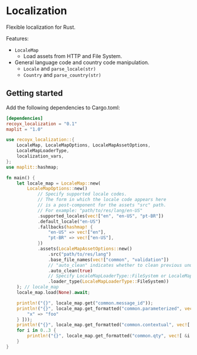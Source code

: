 # Localization

Flexible localization for Rust.

Features:

- `LocaleMap`
  - Load assets from HTTP and File System.
- General language code and country code manipulation.
  - `Locale` and `parse_locale(str)`
  - `Country` and `parse_country(str)`

## Getting started

Add the following dependencies to Cargo.toml:

```toml
[dependencies]
recoyx_localization = "0.1"
maplit = "1.0"
```

```rust
use recoyx_localization::{
    LocaleMap, LocaleMapOptions, LocaleMapAssetOptions,
    LocaleMapLoaderType,
    localization_vars,
};
use maplit::hashmap;

fn main() {
    let locale_map = LocaleMap::new(
        LocaleMapOptions::new()
            // Specify supported locale codes.
            // The form in which the locale code appears here
            // is a post-component for the assets "src" path. 
            // For example: "path/to/res/lang/en-US"
            .supported_locales(vec!["en", "en-US", "pt-BR"])
            .default_locale("en-US")
            .fallbacks(hashmap! {
                "en-US" => vec!["en"],
                "pt-BR" => vec!["en-US"],
            })
            .assets(LocaleMapAssetOptions::new()
                .src("path/to/res/lang")
                .base_file_names(vec!["common", "validation"])
                // "auto_clean" indicates whether to clean previous unused locale data. 
                .auto_clean(true)
                // Specify LocaleMapLoaderType::FileSystem or LocaleMapLoaderType::Http
                .loader_type(LocaleMapLoaderType::FileSystem))
    ); // locale_map
    locale_map.load(None).await;

    println!("{}", locale_map.get("common.message_id"));
    println!("{}", locale_map.get_formatted("common.parameterized", vec![ &localization_vars!{
        "x" => "foo"
    } ]));
    println!("{}", locale_map.get_formatted("common.contextual", vec![ &Gender::Female ]));
    for i in 0..3 {
        println!("{}", locale_map.get_formatted("common.qty", vec![ &i ]));
    }
}
```